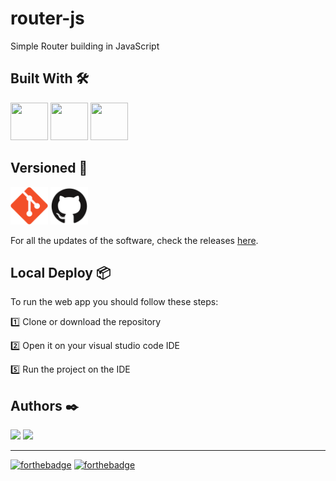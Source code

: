 # router-js

Simple Router building in JavaScript

## **Built With** 🛠️

<p align="left">
    <a href="https://www.javascript.com/" target="_blank"> <img src="https://e7.pngegg.com/pngimages/87/538/png-clipart-javascript-scalable-graphics-logo-encapsulated-postscript-javascript-icon-text-logo-thumbnail.png" height="60" width = "60"></a>
    <a href="https://code.visualstudio.com/" target="_blank"> <img src="https://www.solucionex.com/sites/default/files/posts/imagen/vscode-800x450.png" height="60" width = "60"></a>
     <a href="https://html.com/" target="_blank"> <img src="https://cdn-icons-png.flaticon.com/512/174/174854.png" height="60" width = "60"></a>
</p>

## **Versioned** 📌

<p align="left">
     <a href="https://git-scm.com/" target="_blank"> <img src="https://raw.githubusercontent.com/devicons/devicon/2ae2a900d2f041da66e950e4d48052658d850630/icons/git/git-original.svg" height="60" width = "60"></a>
    <a href="https://github.com/" target="_blank"> <img src="https://raw.githubusercontent.com/devicons/devicon/2ae2a900d2f041da66e950e4d48052658d850630/icons/github/github-original.svg" height="60" width = "60"></a>
</p>

For all the updates of the software, check the releases [here](https://github.com/cuatrosr/RPC-Authentication-System/tags).

## **Local Deploy** 📦

To run the web app you should follow these steps:

1️⃣ Clone or download the repository

2️⃣ Open it on your visual studio code IDE

5️⃣ Run the project on the IDE 

## **Authors** ✒️

<p align="left">
    <a href="https://github.com/cuatrosr" target="_blank"> <img src="https://images.weserv.nl/?url=avatars.githubusercontent.com/u/70908378?v=4&h=60&w=60&fit=cover&mask=circle"></a>
  <a href="https://github.com/danielaolartebo" target="_blank"> <img src="https://images.weserv.nl/?url=avatars.githubusercontent.com/u/53228651?v=4&h=60&w=60&fit=cover&mask=circle"></a>
</p>

---

[![forthebadge](https://forthebadge.com/images/badges/built-with-love.svg)](https://forthebadge.com)
[![forthebadge](https://forthebadge.com/images/badges/for-you.svg)](https://forthebadge.com)
